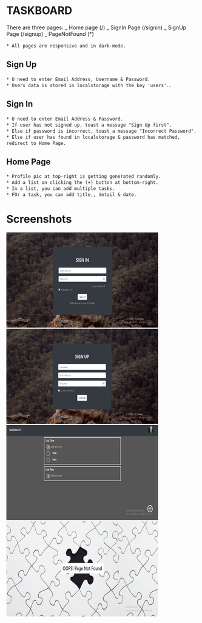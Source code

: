 # TASKBOARD

There are three pages:
_ Home page (/)
_ SignIn Page (/signin)
_ SignUp Page (/signup)
_ PageNotFound (\*)

    * All pages are responsive and in dark-mode.

## Sign Up

    * U need to enter Email Address, Username & Password.
    * Users data is stored in localstorage with the key 'users'..

## Sign In

    * U need to enter Email Address & Password.
    * If user has not signed up, toast a message "Sign Up first".
    * Else if password is incorrect, toast a message "Incorrect Password".
    * Else if user has found in localstorage & password has matched, redirect to Home Page.

## Home Page

    * Profile pic at top-right is getting generated randomly.
    * Add a list on clicking the (+) button at bottom-right.
    * In a list, you can add multiple tasks.
    * FOr a task, you can add title,, detail & date.

# Screenshots

<img src='images/signin.png' width='400' height='250'>
<img src='images/signup.png' width='400' height='250'>
<img src='images/homepage.png' width='400' height='250'>
<img src='images/pagenotfound.png' width='400' height='250'>
